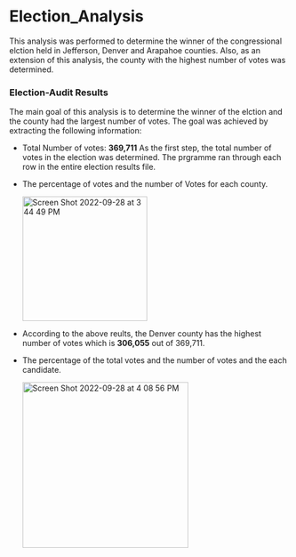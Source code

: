 # Election_Analysis
This analysis was performed to determine the winner of the congressional elction held in Jefferson, Denver and Arapahoe counties. Also, as an extension of this analysis, the county with the highest number of votes was determined.

### Election-Audit Results
The main goal of this analysis is to determine the winner of the elction and the county had the largest number of votes. The goal was achieved by extracting the following information: 
* Total Number of votes: **369,711**
As the first step, the total number of votes in the election was determined. The prgramme ran through each row in the entire election results file.  

* The percentage of votes and the number of Votes for each county.

  <img width="224" alt="Screen Shot 2022-09-28 at 3 44 49 PM" src="https://user-images.githubusercontent.com/112113327/192876898-e50e02b8-a041-422d-b49b-eb66f5c69d59.png">
  
 * According to the above reults, the Denver county has the highest number of votes which is **306,055** out of 369,711. 
 * The percentage of the total votes and the number of votes and the each candidate.
    
    <img width="298" alt="Screen Shot 2022-09-28 at 4 08 56 PM" src="https://user-images.githubusercontent.com/112113327/192879028-e9cd4a95-4bf1-4ba6-9582-e99c67add9ce.png">



